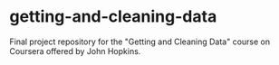 # getting-and-cleaning-data
Final project repository for the "Getting and Cleaning Data" course on Coursera offered by John Hopkins.
